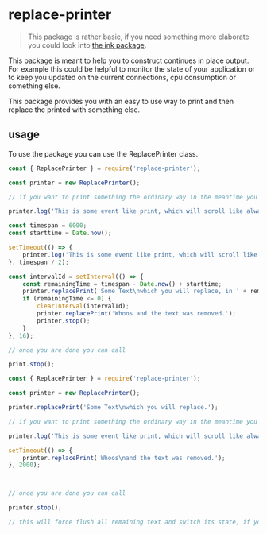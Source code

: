 # replace-printer

> This package is rather basic, if you need something more elaborate you could look into [the ink package](https://www.npmjs.com/package/ink).

This package is meant to help you to construct continues in place output. For example this could be helpful to monitor the state of your application or to keep you updated on the current connections, cpu consumption or something else.

This package provides you with an easy to use way to print and then replace the printed with something else.

## usage

To use the package you can use the ReplacePrinter class.

<!-- USEFILE: test-it\test-01.js; str => str.replace('../', 'replace-printer') -->
``` js
const { ReplacePrinter } = require('replace-printer');

const printer = new ReplacePrinter();

// if you want to print something the ordinary way in the meantime you can just do so by using 

printer.log('This is some event like print, which will scroll like always.', { withSome: 'object' });

const timespan = 6000;
const starttime = Date.now();

setTimeout(() => {
    printer.log('This is some event like print, which will scroll like always which appears after about ' + (timespan / 2) + 'ms');
}, timespan / 2);

const intervalId = setInterval(() => {
    const remainingTime = timespan - Date.now() + starttime;
    printer.replacePrint('Some Text\nwhich you will replace, in ' + remainingTime + 'ms');
    if (remainingTime <= 0) {
        clearInterval(intervalId);
        printer.replacePrint('Whoos and the text was removed.');
        printer.stop();
    }
}, 16);

// once you are done you can call

print.stop();
```

<!-- USEFILE: test-it\test-02.js; str => str.replace('../', 'replace-printer') -->
``` js
const { ReplacePrinter } = require('replace-printer');

const printer = new ReplacePrinter();

printer.replacePrint('Some Text\nwhich you will replace.');

// if you want to print something the ordinary way in the meantime you can just do so by using 

printer.log('This is some event like print, which will scroll like alway.', { withSome: 'object' });

setTimeout(() => {
    printer.replacePrint('Whoos\nand the text was removed.');
}, 2000);



// once you are done you can call

printer.stop();

// this will force flush all remaining text and switch its state, if you want to continue you need to create a new one
```



